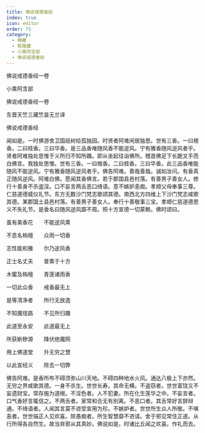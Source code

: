 ```yaml
---
title: 佛说戒德香经
index: true
icon: editor
order: 73
category:
  - 佛藏
  - 乾隆藏
  - 小乘阿含部
  - 佛说戒德香经
---
```


佛说戒德香经一卷  

小乘阿含部  

佛说戒德香经一卷  

东晋天竺三藏竺昙无兰译  

佛说戒德香经  

闻如是。一时佛游舍卫国祇树给孤独园。时贤者阿难闲居独思。世有三香。一曰根香。二曰枝香。三曰华香。是三品香唯随风香不能逆风。宁有雅香随风逆风者乎。贤者阿难独处思惟于义所归不知所趣。即从坐起往诣佛所。稽首佛足下长跪叉手而白佛言。我独处思惟。世有三香。一曰根香。二曰枝香。三曰华香。此三品香唯能随风不能逆风。宁有雅香随风逆风者乎。佛告阿难。善哉善哉。诚如汝问。有香真正随风逆风。阿难白佛。愿闻其香佛言。若于郡国县邑村落。有善男子善女人。修行十善身不杀盗淫。口不妄言两舌恶口绮语。意不嫉妒恚痴。孝顺父母奉事三尊。仁慈道德威仪礼节。东方无数沙门梵志歌颂其德。南西北方四维上下沙门梵志咸歌其德。某郡国土县邑村落。有善男子善女人。奉行十善敬事三宝。孝顺仁慈道德恩义不失礼节。是香名曰随风逆风靡不周。照十方宣德一切蒙赖。佛时颂曰。  

虽有美香花　　不能逆风熏  

不息名栴檀　　众雨一切香  

志性能和雅　　尔乃逆风香  

正士名丈夫　　普熏于十方  

木蜜及栴檀　　青莲诸雨香  

一切此众香　　戒香最无上  

是等清净者　　所行无放逸  

不知魔径路　　不见所归趣  

此道至永安　　此道最无上  

所获断秽源　　降伏绝魔网  

用上佛道堂　　升无穷之慧  

以此宣经义　　除去一切弊  

佛告阿难。是香所布不碍须弥山川天地。不碍四种地水火风。通达八极上下亦然。无穷之界咸歌其德。一身不杀生。世世长寿。其命无横。不盗窃者。世世富饶又不妄遗财宝。常存施为道根。不淫色者。人不犯妻。所在化生莲华之中。不妄言者。口气香好言辄信之。不两舌者。家常和合无有别离。不恶口者。其舌常好言辞辩通。不绮语者。人闻其言莫不咨受宣用为珍。不嫉妒者。世世所生众人所敬。不嗔恚者。世世端正人见欢喜。除愚痴者。所生智慧靡不咨请。舍于邪见常住正道。从行所得各自然生。故当弃邪从其真妙。佛说如是。时诸比丘闻之欢喜。作礼而去。  
